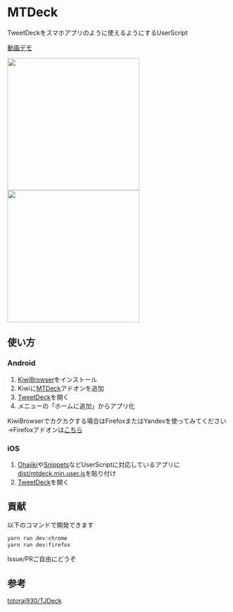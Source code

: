 # MTDeck
TweetDeckをスマホアプリのように使えるようにするUserScript

[動画デモ](https://streamable.com/oocea)

<img src="https://i.imgur.com/xBrApsM.png" width="300">
<img src="https://i.imgur.com/aFG6fBr.png" width="300">

## 使い方
### Android
1. [KiwiBrowser](https://play.google.com/store/apps/details?id=com.kiwibrowser.browser)をインストール
2. Kiwiに[MTDeck](https://chrome.google.com/webstore/detail/mtdeck/ednjoleioepmccklimdkcbbchlcjhpij)アドオンを追加
4. [TweetDeck](https://tweetdeck.twitter.com)を開く
5. メニューの「ホームに追加」からアプリ化

KiwiBrowserでカクカクする場合はFirefoxまたはYandexを使ってみてください  
→Firefoxアドオンは[こちら](https://addons.mozilla.org/ja/firefox/addon/mobiletweetdeck/)

### iOS
1. [Ohajiki](http://ohajiki.ios-web.com/)や[Snippets](https://apps.apple.com/jp/app/safari-snippets/id1126048257)などUserScriptに対応しているアプリに[dist/mtdeck.min.user.js](https://github.com/mkizka/MTDeck/raw/master/dist/mtdeck.min.user.js)を貼り付け
2. [TweetDeck](https://tweetdeck.twitter.com)を開く

## 貢献
以下のコマンドで開発できます
```bash
yarn run dev:chrome
yarn run dev:firefox
```

Issue/PRご自由にどうぞ

## 参考
[totoraj930/TJDeck](https://github.com/totoraj930/TJDeck)
